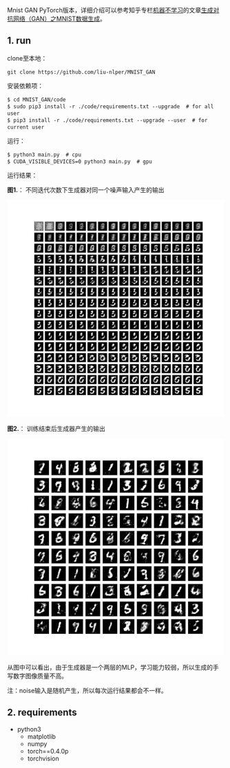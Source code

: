 Mnist GAN PyTorch版本，详细介绍可以参考知乎专栏[机器不学习](https://zhuanlan.zhihu.com/zhaoyeyu)的文章[生成对抗网络（GAN）之MNIST数据生成](https://zhuanlan.zhihu.com/p/28057434)。

## 1. run

clone至本地：

    git clone https://github.com/liu-nlper/MNIST_GAN

安装依赖项：

    $ cd MNIST_GAN/code
    $ sudo pip3 install -r ./code/requirements.txt --upgrade  # for all user
    $ pip3 install -r ./code/requirements.txt --upgrade --user  # for current user

运行：

    $ python3 main.py  # cpu
    $ CUDA_VISIBLE_DEVICES=0 python3 main.py  # gpu

运行结果：

**图1.**： 不同迭代次数下生成器对同一个噪声输入产生的输出

![mnist.png](https://github.com/liu-nlper/MNIST_GAN/blob/master/mnist_gan/mnist.png)

**图2.**： 训练结束后生成器产生的输出

![mnist.png](https://github.com/liu-nlper/MNIST_GAN/blob/master/mnist_gan/mnist2.png)

从图中可以看出，由于生成器是一个两层的MLP，学习能力较弱，所以生成的手写数字图像质量不高。

注：noise输入是随机产生，所以每次运行结果都会不一样。

## 2. requirements

 - python3
   - matplotlib
   - numpy
   - torch==0.4.0p
   - torchvision